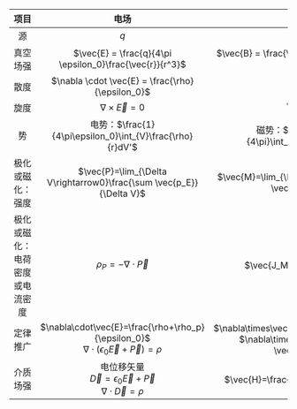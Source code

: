 |              项目              |                             电场                             |                             磁场                             |
| :----------------------------: | :----------------------------------------------------------: | :----------------------------------------------------------: |
|               源               |                             $q$                              |                          $\vec{J}$                           |
|            真空场强            |   $\vec{E} = \frac{q}{4\pi \epsilon_0}\frac{\vec{r}}{r^3}$   | $\vec{B} = \frac{\mu_0}{4\pi}\frac{\vec{J}\times \vec{r}}{r^3}$ |
|              散度              |       $\nabla \cdot \vec{E} = \frac{\rho}{\epsilon_0}$       |                  $\nabla \cdot \vec{B} = 0$                  |
|              旋度              |                 $\nabla \times \vec{E} = 0$                  |           $\nabla \times \vec{B} = \mu_0 \vec{J}$            |
|               势               |  电势：$\frac{1}{4\pi\epsilon_0}\int_{V}\frac{\rho}{r}dV'$   | 磁势：$\vec{A}=\frac{\mu_0}{4\pi}\int_{V}\frac{\vec{J}}{r}dV'$ |
|        极化或磁化：强度        | $\vec{P}=\lim_{\Delta V\rightarrow0}\frac{\sum \vec{p_E}}{\Delta V}$ | $\vec{M}=\lim_{\Delta V\rightarrow0}\frac{\sum \vec{p_M}}{\Delta V}$ |
| 极化或磁化：电荷密度或电流密度 |                 $\rho_P=-\nabla\cdot\vec{P}$                 |               $\vec{J_M}=\nabla\times \vec{M}$               |
|            定律推广            | $\nabla\cdot\vec{E}=\frac{\rho+\rho_p}{\epsilon_0}$<br>$\nabla\cdot(\epsilon_0\vec{E}+\vec{P})=\rho$ | $\nabla\times\vec{B}=\mu_0(\vec{J}+\vec{J_M})$<br>$\nabla\times(\frac{\vec{B}}{\mu_0}-\vec{J_M})=\vec{J}$ |
|            介质场强            | 电位移矢量<br>$\vec{D}=\epsilon_0\vec{E}+\vec{P}$<br> $\nabla\cdot \vec{D} = \rho$ | 磁场强度<br>$\vec{H}=\frac{\vec{B}}{\mu_0}-\vec{J_M}$<br>$\nabla\times\vec{H}=\vec{J}$ |

